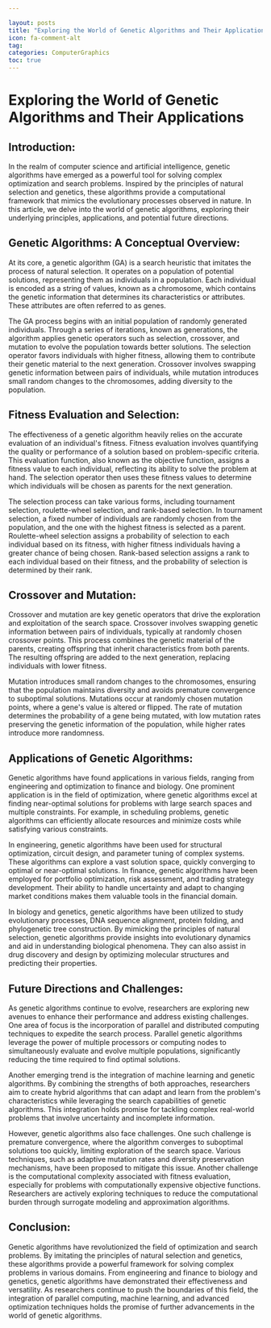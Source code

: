 ```yaml
---

layout: posts
title: "Exploring the World of Genetic Algorithms and Their Applications"
icon: fa-comment-alt
tag:      
categories: ComputerGraphics
toc: true
---
```




# Exploring the World of Genetic Algorithms and Their Applications

## Introduction:

In the realm of computer science and artificial intelligence, genetic algorithms have emerged as a powerful tool for solving complex optimization and search problems. Inspired by the principles of natural selection and genetics, these algorithms provide a computational framework that mimics the evolutionary processes observed in nature. In this article, we delve into the world of genetic algorithms, exploring their underlying principles, applications, and potential future directions.

## Genetic Algorithms: A Conceptual Overview:

At its core, a genetic algorithm (GA) is a search heuristic that imitates the process of natural selection. It operates on a population of potential solutions, representing them as individuals in a population. Each individual is encoded as a string of values, known as a chromosome, which contains the genetic information that determines its characteristics or attributes. These attributes are often referred to as genes.

The GA process begins with an initial population of randomly generated individuals. Through a series of iterations, known as generations, the algorithm applies genetic operators such as selection, crossover, and mutation to evolve the population towards better solutions. The selection operator favors individuals with higher fitness, allowing them to contribute their genetic material to the next generation. Crossover involves swapping genetic information between pairs of individuals, while mutation introduces small random changes to the chromosomes, adding diversity to the population.

## Fitness Evaluation and Selection:

The effectiveness of a genetic algorithm heavily relies on the accurate evaluation of an individual's fitness. Fitness evaluation involves quantifying the quality or performance of a solution based on problem-specific criteria. This evaluation function, also known as the objective function, assigns a fitness value to each individual, reflecting its ability to solve the problem at hand. The selection operator then uses these fitness values to determine which individuals will be chosen as parents for the next generation.

The selection process can take various forms, including tournament selection, roulette-wheel selection, and rank-based selection. In tournament selection, a fixed number of individuals are randomly chosen from the population, and the one with the highest fitness is selected as a parent. Roulette-wheel selection assigns a probability of selection to each individual based on its fitness, with higher fitness individuals having a greater chance of being chosen. Rank-based selection assigns a rank to each individual based on their fitness, and the probability of selection is determined by their rank.

## Crossover and Mutation:

Crossover and mutation are key genetic operators that drive the exploration and exploitation of the search space. Crossover involves swapping genetic information between pairs of individuals, typically at randomly chosen crossover points. This process combines the genetic material of the parents, creating offspring that inherit characteristics from both parents. The resulting offspring are added to the next generation, replacing individuals with lower fitness.

Mutation introduces small random changes to the chromosomes, ensuring that the population maintains diversity and avoids premature convergence to suboptimal solutions. Mutations occur at randomly chosen mutation points, where a gene's value is altered or flipped. The rate of mutation determines the probability of a gene being mutated, with low mutation rates preserving the genetic information of the population, while higher rates introduce more randomness.

## Applications of Genetic Algorithms:

Genetic algorithms have found applications in various fields, ranging from engineering and optimization to finance and biology. One prominent application is in the field of optimization, where genetic algorithms excel at finding near-optimal solutions for problems with large search spaces and multiple constraints. For example, in scheduling problems, genetic algorithms can efficiently allocate resources and minimize costs while satisfying various constraints.

In engineering, genetic algorithms have been used for structural optimization, circuit design, and parameter tuning of complex systems. These algorithms can explore a vast solution space, quickly converging to optimal or near-optimal solutions. In finance, genetic algorithms have been employed for portfolio optimization, risk assessment, and trading strategy development. Their ability to handle uncertainty and adapt to changing market conditions makes them valuable tools in the financial domain.

In biology and genetics, genetic algorithms have been utilized to study evolutionary processes, DNA sequence alignment, protein folding, and phylogenetic tree construction. By mimicking the principles of natural selection, genetic algorithms provide insights into evolutionary dynamics and aid in understanding biological phenomena. They can also assist in drug discovery and design by optimizing molecular structures and predicting their properties.

## Future Directions and Challenges:

As genetic algorithms continue to evolve, researchers are exploring new avenues to enhance their performance and address existing challenges. One area of focus is the incorporation of parallel and distributed computing techniques to expedite the search process. Parallel genetic algorithms leverage the power of multiple processors or computing nodes to simultaneously evaluate and evolve multiple populations, significantly reducing the time required to find optimal solutions.

Another emerging trend is the integration of machine learning and genetic algorithms. By combining the strengths of both approaches, researchers aim to create hybrid algorithms that can adapt and learn from the problem's characteristics while leveraging the search capabilities of genetic algorithms. This integration holds promise for tackling complex real-world problems that involve uncertainty and incomplete information.

However, genetic algorithms also face challenges. One such challenge is premature convergence, where the algorithm converges to suboptimal solutions too quickly, limiting exploration of the search space. Various techniques, such as adaptive mutation rates and diversity preservation mechanisms, have been proposed to mitigate this issue. Another challenge is the computational complexity associated with fitness evaluation, especially for problems with computationally expensive objective functions. Researchers are actively exploring techniques to reduce the computational burden through surrogate modeling and approximation algorithms.

## Conclusion:

Genetic algorithms have revolutionized the field of optimization and search problems. By imitating the principles of natural selection and genetics, these algorithms provide a powerful framework for solving complex problems in various domains. From engineering and finance to biology and genetics, genetic algorithms have demonstrated their effectiveness and versatility. As researchers continue to push the boundaries of this field, the integration of parallel computing, machine learning, and advanced optimization techniques holds the promise of further advancements in the world of genetic algorithms.